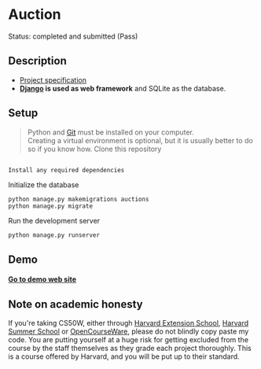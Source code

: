 # Auction
Status: completed and submitted (Pass)
  
## Description
* [Project specification](https://cs50.harvard.edu/web/2020/projects/2/commerce/#specification)
* **[Django](https://www.djangoproject.com) is used as web framework** and SQLite as the database.

## Setup 
> Python and [Git](https://git-scm.com) must be installed on your computer.  
> Creating a virtual environment is optional, but it is usually better to do so if you know how.
Clone this repository
```bash

Install any required dependencies
``` 
Initialize the database
```
python manage.py makemigrations auctions
python manage.py migrate
```  
Run the development server
```
python manage.py runserver
```

## Demo
#### [Go to demo web site](https://youtu.be/bnfcbeBKQlQ)

## Note on academic honesty
If you're taking CS50W, either through [Harvard Extension School](https://extension.harvard.edu/), [Harvard Summer School](https://summer.harvard.edu/) or [OpenCourseWare](https://cs50.harvard.edu/web/), please do not blindly copy paste my code. You are putting yourself at a huge risk for getting excluded from the course by the staff themselves as they grade each project thoroughly. This is a course offered by Harvard, and you will be put up to their standard.